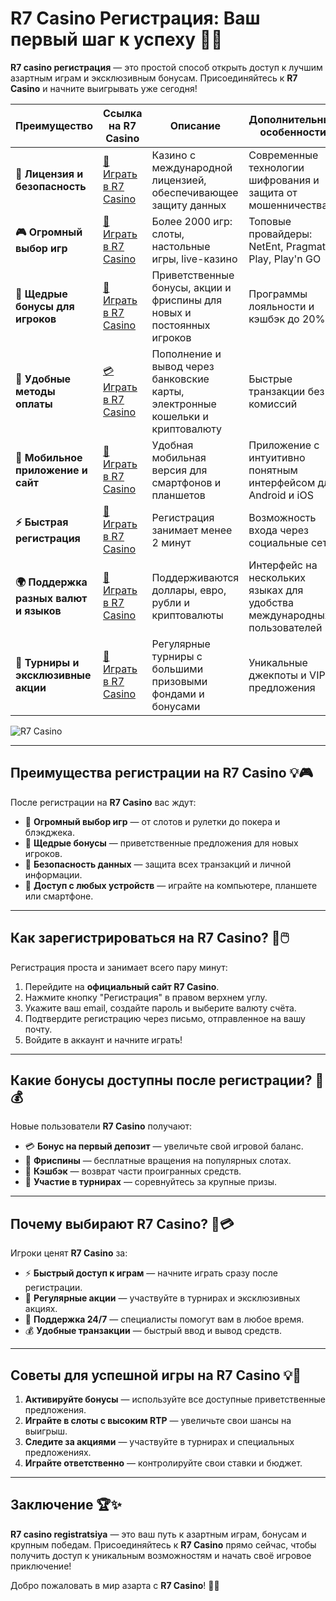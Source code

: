 # R7 Casino Регистрация: Ваш первый шаг к успеху 🎰🌟

**R7 casino регистрация** — это простой способ открыть доступ к лучшим азартным играм и эксклюзивным бонусам. Присоединяйтесь к **R7 Casino** и начните выигрывать уже сегодня!

| **Преимущество**                      | **Ссылка на R7 Casino**                    | **Описание**                                       | **Дополнительные особенности**                     |
|----------------------------------------|--------------------------------------------|--------------------------------------------------|--------------------------------------------------|
| **🎰 Лицензия и безопасность**         | [💎 Играть в R7 Casino](https://brandplay.link/bMd3Yjsw) | Казино с международной лицензией, обеспечивающее защиту данных | Современные технологии шифрования и защита от мошенничества |
| **🎮 Огромный выбор игр**              | [🎉 Играть в R7 Casino](https://brandplay.link/bMd3Yjsw) | Более 2000 игр: слоты, настольные игры, live-казино | Топовые провайдеры: NetEnt, Pragmatic Play, Play'n GO |
| **🎁 Щедрые бонусы для игроков**       | [🎯 Играть в R7 Casino](https://brandplay.link/bMd3Yjsw) | Приветственные бонусы, акции и фриспины для новых и постоянных игроков | Программы лояльности и кэшбэк до 20% |
| **💸 Удобные методы оплаты**           | [💳 Играть в R7 Casino](https://brandplay.link/bMd3Yjsw) | Пополнение и вывод через банковские карты, электронные кошельки и криптовалюту | Быстрые транзакции без комиссий |
| **📱 Мобильное приложение и сайт**     | [🚀 Играть в R7 Casino](https://brandplay.link/bMd3Yjsw) | Удобная мобильная версия для смартфонов и планшетов | Приложение с интуитивно понятным интерфейсом для Android и iOS |
| **⚡ Быстрая регистрация**             | [🔑 Играть в R7 Casino](https://brandplay.link/bMd3Yjsw) | Регистрация занимает менее 2 минут | Возможность входа через социальные сети |
| **🌍 Поддержка разных валют и языков** | [💸 Играть в R7 Casino](https://brandplay.link/bMd3Yjsw) | Поддерживаются доллары, евро, рубли и криптовалюты | Интерфейс на нескольких языках для удобства международных пользователей |
| **🏅 Турниры и эксклюзивные акции**    | [🎲 Играть в R7 Casino](https://brandplay.link/bMd3Yjsw) | Регулярные турниры с большими призовыми фондами и бонусами | Уникальные джекпоты и VIP-предложения |

![R7 Casino](https://vespoker.com/wp-content/uploads/post/14147/casino-r7-0-1-678x330.jpg)

---

## Преимущества регистрации на R7 Casino 💡🎮

После регистрации на **R7 Casino** вас ждут:

- 🎰 **Огромный выбор игр** — от слотов и рулетки до покера и блэкджека.
- 🎁 **Щедрые бонусы** — приветственные предложения для новых игроков.
- 🔐 **Безопасность данных** — защита всех транзакций и личной информации.
- 📱 **Доступ с любых устройств** — играйте на компьютере, планшете или смартфоне.

---

## Как зарегистрироваться на R7 Casino? 🚀🖱️

Регистрация проста и занимает всего пару минут:

1. Перейдите на **официальный сайт R7 Casino**.
2. Нажмите кнопку "Регистрация" в правом верхнем углу.
3. Укажите ваш email, создайте пароль и выберите валюту счёта.
4. Подтвердите регистрацию через письмо, отправленное на вашу почту.
5. Войдите в аккаунт и начните играть!

---

## Какие бонусы доступны после регистрации? 🎁💰

Новые пользователи **R7 Casino** получают:

- 💳 **Бонус на первый депозит** — увеличьте свой игровой баланс.
- 🎰 **Фриспины** — бесплатные вращения на популярных слотах.
- 🌟 **Кэшбэк** — возврат части проигранных средств.
- 🎀 **Участие в турнирах** — соревнуйтесь за крупные призы.

---

## Почему выбирают R7 Casino? 🌟💳

Игроки ценят **R7 Casino** за:

- ⚡ **Быстрый доступ к играм** — начните играть сразу после регистрации.
- 🎲 **Регулярные акции** — участвуйте в турнирах и эксклюзивных акциях.
- 💬 **Поддержка 24/7** — специалисты помогут вам в любое время.
- 💰 **Удобные транзакции** — быстрый ввод и вывод средств.

---

## Советы для успешной игры на R7 Casino 💡🎯

1. **Активируйте бонусы** — используйте все доступные приветственные предложения.
2. **Играйте в слоты с высоким RTP** — увеличьте свои шансы на выигрыш.
3. **Следите за акциями** — участвуйте в турнирах и специальных предложениях.
4. **Играйте ответственно** — контролируйте свои ставки и бюджет.

---

## Заключение 🏆✨

**R7 casino registratsiya** — это ваш путь к азартным играм, бонусам и крупным победам. Присоединяйтесь к **R7 Casino** прямо сейчас, чтобы получить доступ к уникальным возможностям и начать своё игровое приключение!

Добро пожаловать в мир азарта с **R7 Casino**! 🎰🌟
